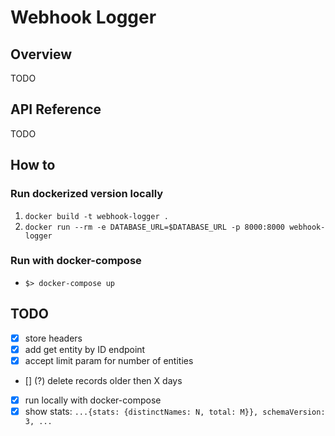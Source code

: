 # Webhook Logger

## Overview
TODO

## API Reference
TODO

## How to

### Run dockerized version locally

1. `docker build -t webhook-logger .`
2. `docker run --rm -e DATABASE_URL=$DATABASE_URL -p 8000:8000 webhook-logger`

### Run with docker-compose

- `$> docker-compose up`

## TODO
- [x] store headers
- [x] add get entity by ID endpoint
- [x] accept limit param for number of entities
- [] (?) delete records older then X days
- [x] run locally with docker-compose
- [x] show stats: `...{stats: {distinctNames: N, total: M}}, schemaVersion: 3, ...`
